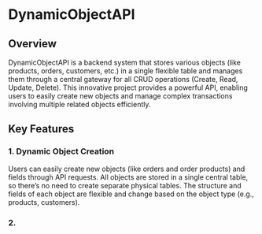 # DynamicObjectAPI

## Overview

DynamicObjectAPI is a backend system that stores various objects (like products, orders, customers, etc.) in a single flexible table and manages them through a central gateway for all CRUD operations (Create, Read, Update, Delete). This innovative project provides a powerful API, enabling users to easily create new objects and manage complex transactions involving multiple related objects efficiently.

## Key Features 

### 1. Dynamic Object Creation
Users can easily create new objects (like orders and order products) and fields through API requests. All objects are stored in a single central table, so there’s no need to create separate physical tables. The structure and fields of each object are flexible and change based on the object type (e.g., products, customers).

### 2. 

